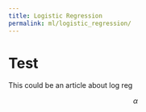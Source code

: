 ```yaml
---
title: Logistic Regression
permalink: ml/logistic_regression/
---
```


# Test
This could be an article about log reg


$$ \alpha $$
